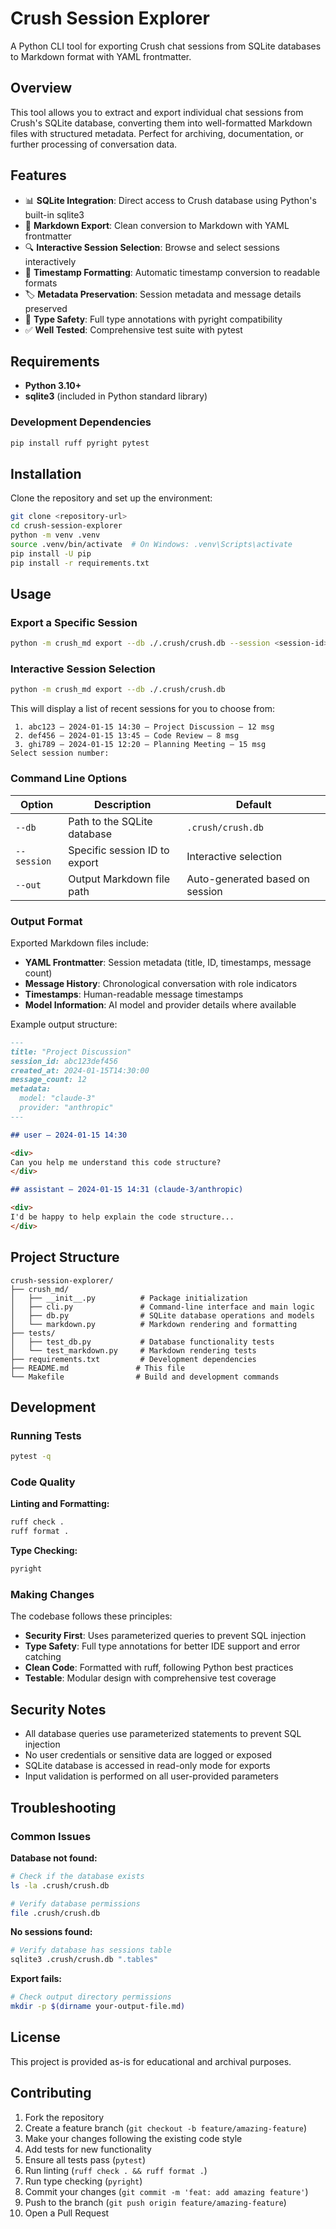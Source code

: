 # Crush Session Explorer

A Python CLI tool for exporting Crush chat sessions from SQLite databases to Markdown format with YAML frontmatter.

## Overview

This tool allows you to extract and export individual chat sessions from Crush's SQLite database, converting them into well-formatted Markdown files with structured metadata. Perfect for archiving, documentation, or further processing of conversation data.

## Features

- 📊 **SQLite Integration**: Direct access to Crush database using Python's built-in sqlite3
- 📝 **Markdown Export**: Clean conversion to Markdown with YAML frontmatter
- 🔍 **Interactive Session Selection**: Browse and select sessions interactively
- 📅 **Timestamp Formatting**: Automatic timestamp conversion to readable formats
- 🏷️ **Metadata Preservation**: Session metadata and message details preserved
- 🎯 **Type Safety**: Full type annotations with pyright compatibility
- ✅ **Well Tested**: Comprehensive test suite with pytest

## Requirements

- **Python 3.10+**
- **sqlite3** (included in Python standard library)

### Development Dependencies

```bash
pip install ruff pyright pytest
```

## Installation

Clone the repository and set up the environment:

```bash
git clone <repository-url>
cd crush-session-explorer
python -m venv .venv
source .venv/bin/activate  # On Windows: .venv\Scripts\activate
pip install -U pip
pip install -r requirements.txt
```

## Usage

### Export a Specific Session

```bash
python -m crush_md export --db ./.crush/crush.db --session <session-id> --out output.md
```

### Interactive Session Selection

```bash
python -m crush_md export --db ./.crush/crush.db
```

This will display a list of recent sessions for you to choose from:

```
 1. abc123 — 2024-01-15 14:30 — Project Discussion — 12 msg
 2. def456 — 2024-01-15 13:45 — Code Review — 8 msg
 3. ghi789 — 2024-01-15 12:20 — Planning Meeting — 15 msg
Select session number: 
```

### Command Line Options

| Option | Description | Default |
|--------|-------------|---------|
| `--db` | Path to the SQLite database | `.crush/crush.db` |
| `--session` | Specific session ID to export | Interactive selection |
| `--out` | Output Markdown file path | Auto-generated based on session |

### Output Format

Exported Markdown files include:

- **YAML Frontmatter**: Session metadata (title, ID, timestamps, message count)
- **Message History**: Chronological conversation with role indicators
- **Timestamps**: Human-readable message timestamps
- **Model Information**: AI model and provider details where available

Example output structure:

```markdown
---
title: "Project Discussion"
session_id: abc123def456
created_at: 2024-01-15T14:30:00
message_count: 12
metadata:
  model: "claude-3"
  provider: "anthropic"
---

## user — 2024-01-15 14:30

<div>
Can you help me understand this code structure?
</div>

## assistant — 2024-01-15 14:31 (claude-3/anthropic)

<div>
I'd be happy to help explain the code structure...
</div>
```

## Project Structure

```
crush-session-explorer/
├── crush_md/
│   ├── __init__.py          # Package initialization
│   ├── cli.py               # Command-line interface and main logic
│   ├── db.py                # SQLite database operations and models
│   └── markdown.py          # Markdown rendering and formatting
├── tests/
│   ├── test_db.py           # Database functionality tests
│   └── test_markdown.py     # Markdown rendering tests
├── requirements.txt         # Development dependencies
├── README.md               # This file
└── Makefile                # Build and development commands
```

## Development

### Running Tests

```bash
pytest -q
```

### Code Quality

**Linting and Formatting:**
```bash
ruff check .
ruff format .
```

**Type Checking:**
```bash
pyright
```

### Making Changes

The codebase follows these principles:

- **Security First**: Uses parameterized queries to prevent SQL injection
- **Type Safety**: Full type annotations for better IDE support and error catching
- **Clean Code**: Formatted with ruff, following Python best practices
- **Testable**: Modular design with comprehensive test coverage

## Security Notes

- All database queries use parameterized statements to prevent SQL injection
- No user credentials or sensitive data are logged or exposed
- SQLite database is accessed in read-only mode for exports
- Input validation is performed on all user-provided parameters

## Troubleshooting

### Common Issues

**Database not found:**
```bash
# Check if the database exists
ls -la .crush/crush.db

# Verify database permissions
file .crush/crush.db
```

**No sessions found:**
```bash
# Verify database has sessions table
sqlite3 .crush/crush.db ".tables"
```

**Export fails:**
```bash
# Check output directory permissions
mkdir -p $(dirname your-output-file.md)
```

## License

This project is provided as-is for educational and archival purposes.

## Contributing

1. Fork the repository
2. Create a feature branch (`git checkout -b feature/amazing-feature`)
3. Make your changes following the existing code style
4. Add tests for new functionality
5. Ensure all tests pass (`pytest`)
6. Run linting (`ruff check . && ruff format .`)
7. Run type checking (`pyright`)
8. Commit your changes (`git commit -m 'feat: add amazing feature'`)
9. Push to the branch (`git push origin feature/amazing-feature`)
10. Open a Pull Request